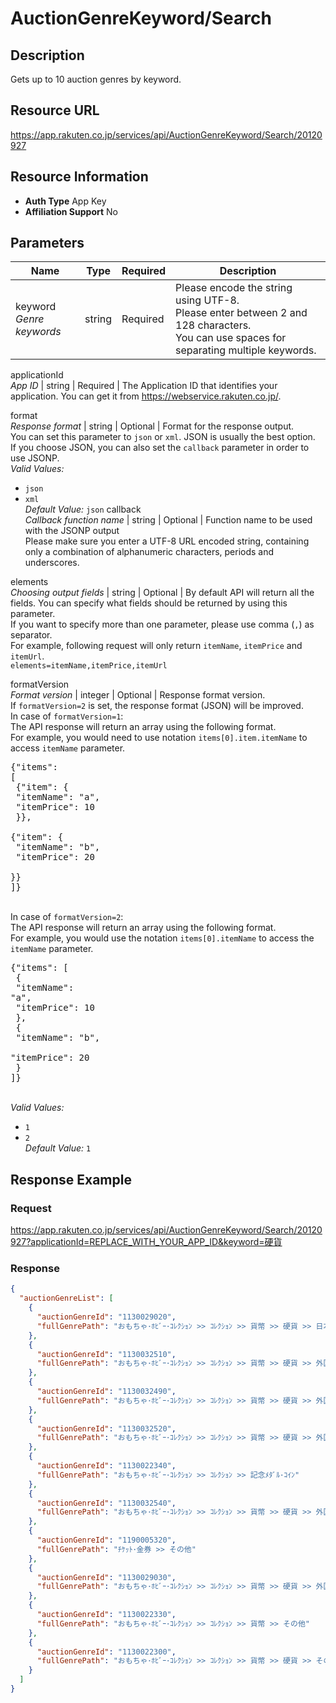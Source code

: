 
# AuctionGenreKeyword/Search

## Description

Gets up to 10 auction genres by keyword.
## Resource URL

https://app.rakuten.co.jp/services/api/AuctionGenreKeyword/Search/20120927
## Resource Information

* **Auth Type** App Key
* **Affiliation Support** No

## Parameters

Name | Type | Required | Description
 --- | --- | --- | --- 
keyword<br>*Genre keywords* | string | Required | Please encode the string using UTF-8.<br>Please enter between 2 and 128 characters. <br>You can use spaces for separating multiple keywords.

applicationId<br>*App ID* | string | Required | The Application ID that identifies your application. You can get it from <a href="https://webservice.rakuten.co.jp/" target="_blank">https://webservice.rakuten.co.jp/</a>.

format<br>*Response format* | string | Optional | Format for the response output.<br>You can set this parameter to <code>json</code> or <code>xml</code>. JSON is usually the best option.<br>If you choose JSON, you can also set the <code>callback</code> parameter in order to use JSONP.
<br>*Valid Values:*
* <code>json</code> 
* <code>xml</code> 
<br>*Default Value:* <code>json</code>
callback<br>*Callback function name* | string | Optional | Function name to be used with the JSONP output<br>Please make sure you enter a UTF-8 URL encoded string, containing only a combination of alphanumeric characters, periods and underscores.

elements<br>*Choosing output fields* | string | Optional | By default API will return all the fields. You can specify what fields should be returned by using this parameter.<br>If you want to specify more than one parameter, please use comma (<code>,</code>) as separator.<br>For example, following request will only return <code>itemName</code>, <code>itemPrice</code> and <code>itemUrl</code>.<br><code>elements=itemName,itemPrice,itemUrl</code>

formatVersion<br>*Format version* | integer | Optional | Response format version.<br>If <code>formatVersion=2</code> is set, the response format (JSON) will be improved.<br>In case of <code>formatVersion=1</code>:<br>The API response will return an array using the following format.<br>For example, you would need to use notation <code>items[0].item.itemName</code> to access <code>itemName</code> parameter.<br><pre class="prettyprint">{"items": [<br>    {"item": {<br>        "itemName": "a",<br>        "itemPrice": 10<br>    }},<br>    {"item": {<br>        "itemName": "b",<br>        "itemPrice": 20<br>    }}<br>]}</pre><br>In case of <code>formatVersion=2</code>:<br>The API response will return an array using the following format.<br>For example, you would use the notation <code>items[0].itemName</code> to access the <code>itemName</code> parameter.<br><pre class="prettyprint">{"items": [<br>    {<br>        "itemName": "a",<br>        "itemPrice": 10<br>    },<br>    {<br>        "itemName": "b",<br>        "itemPrice": 20<br>    }<br>]}</pre>
<br>*Valid Values:*
* <code>1</code> 
* <code>2</code> 
<br>*Default Value:* <code>1</code>
## Response Example

### Request

https://app.rakuten.co.jp/services/api/AuctionGenreKeyword/Search/20120927?applicationId=REPLACE_WITH_YOUR_APP_ID&keyword=硬貨
### Response

```json
{
  "auctionGenreList": [
    {
      "auctionGenreId": "1130029020",
      "fullGenrePath": "おもちゃ･ﾎﾋﾞｰ･ｺﾚｸｼｮﾝ >> ｺﾚｸｼｮﾝ >> 貨幣 >> 硬貨 >> 日本"
    },
    {
      "auctionGenreId": "1130032510",
      "fullGenrePath": "おもちゃ･ﾎﾋﾞｰ･ｺﾚｸｼｮﾝ >> ｺﾚｸｼｮﾝ >> 貨幣 >> 硬貨 >> 外国 >> ﾖｰﾛｯﾊﾟ"
    },
    {
      "auctionGenreId": "1130032490",
      "fullGenrePath": "おもちゃ･ﾎﾋﾞｰ･ｺﾚｸｼｮﾝ >> ｺﾚｸｼｮﾝ >> 貨幣 >> 硬貨 >> 外国 >> ｱｼﾞｱ"
    },
    {
      "auctionGenreId": "1130032520",
      "fullGenrePath": "おもちゃ･ﾎﾋﾞｰ･ｺﾚｸｼｮﾝ >> ｺﾚｸｼｮﾝ >> 貨幣 >> 硬貨 >> 外国 >> 北ｱﾒﾘｶ"
    },
    {
      "auctionGenreId": "1130022340",
      "fullGenrePath": "おもちゃ･ﾎﾋﾞｰ･ｺﾚｸｼｮﾝ >> ｺﾚｸｼｮﾝ >> 記念ﾒﾀﾞﾙ･ｺｲﾝ"
    },
    {
      "auctionGenreId": "1130032540",
      "fullGenrePath": "おもちゃ･ﾎﾋﾞｰ･ｺﾚｸｼｮﾝ >> ｺﾚｸｼｮﾝ >> 貨幣 >> 硬貨 >> 外国 >> ｵｾｱﾆｱ"
    },
    {
      "auctionGenreId": "1190005320",
      "fullGenrePath": "ﾁｹｯﾄ･金券 >> その他"
    },
    {
      "auctionGenreId": "1130029030",
      "fullGenrePath": "おもちゃ･ﾎﾋﾞｰ･ｺﾚｸｼｮﾝ >> ｺﾚｸｼｮﾝ >> 貨幣 >> 硬貨 >> 外国 >> その他"
    },
    {
      "auctionGenreId": "1130022330",
      "fullGenrePath": "おもちゃ･ﾎﾋﾞｰ･ｺﾚｸｼｮﾝ >> ｺﾚｸｼｮﾝ >> 貨幣 >> その他"
    },
    {
      "auctionGenreId": "1130022300",
      "fullGenrePath": "おもちゃ･ﾎﾋﾞｰ･ｺﾚｸｼｮﾝ >> ｺﾚｸｼｮﾝ >> 貨幣 >> 硬貨 >> その他"
    }
  ]
}
```

